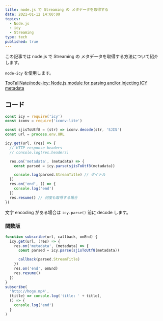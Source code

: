 ```yaml
---
title: node.js で Streaming の メタデータを取得する
date: 2021-01-12 14:00:00
topics:
  - Node.js
  - icy
  - Streaming
type: tech
published: true
---
```


この記事では node.js で Streaming の メタデータを取得する方法について紹介します。

`node-icy` を使用します。

[TooTallNate/node\-icy: Node\.js module for parsing and/or injecting ICY metadata](https://github.com/TooTallNate/node-icy)

## コード

```js
const icy = require('icy')
const iconv = require('iconv-lite')

const sjisToUtf8 = (str) => iconv.decode(str, 'SJIS')
const url = process.env.URL

icy.get(url, (res) => {
  // HTTP response headers
  // console.log(res.headers)

  res.on('metadata', (metadata) => {
    const parsed = icy.parse(sjisToUtf8(metadata))

    console.log(parsed.StreamTitle) // タイトル
  })
  res.on('end', () => {
    console.log('end')
  })
  res.resume() // 何度も取得する場合
})
```

文字 encoding がある場合は `icy.parse()` 前に decode します。

### 関数版

```js
function subscribe(url, callback, onEnd) {
  icy.get(url, (res) => {
    res.on('metadata', (metadata) => {
      const parsed = icy.parse(sjisToUtf8(metadata))

      callback(parsed.StreamTitle)
    })
    res.on('end', onEnd)
    res.resume()
  })
}
subscribe(
  'http://hoge.mp4',
  (title) => console.log('title: ' + title),
  () => {
    console.log('end')
  }
)
```
